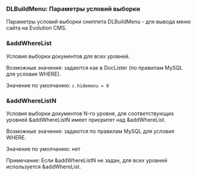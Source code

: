 
<meta http-equiv="Content-Type" content="text/html; charset=utf-8">
<h3>DLBuildMenu: Параметры условий выборки </h3> 
Параметры условий выборки cниппета DLBuildMenu - для вывода меню сайта на Evolution CMS.	
<br>
<h3 class="sub-header text-bold">&amp;addWhereList</h3>
<p>Условия выборки документов для всех уровней.</p>
<p>Возможные значения: задаются как в DocLister (по правилам MySQL для условия WHERE).</p>
<p>Значение по умолчанию: <code>c.hidemenu = 0</code></p>
<h3 class="sub-header text-bold">&amp;addWhereListN</h3>
<p>Условия выборки документов N-го уровня, для соответствующих уровней &amp;addWhereListN имеет приоритет над &amp;addWhereList.</p>
<p>Возможные значения: задаются по правилам MySQL для условия WHERE.</p>
<p>Значение по умолчанию: нет</p>
<p>Примечание: Если &amp;addWhereListN не задан, для всех уровней используется &amp;addWhereList.</p>